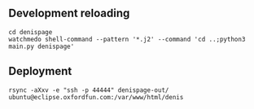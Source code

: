 ## Development reloading

    cd denispage
    watchmedo shell-command --pattern '*.j2' --command 'cd ..;python3 main.py denispage'

## Deployment

    rsync -aXxv -e "ssh -p 44444" denispage-out/ ubuntu@eclipse.oxfordfun.com:/var/www/html/denis
